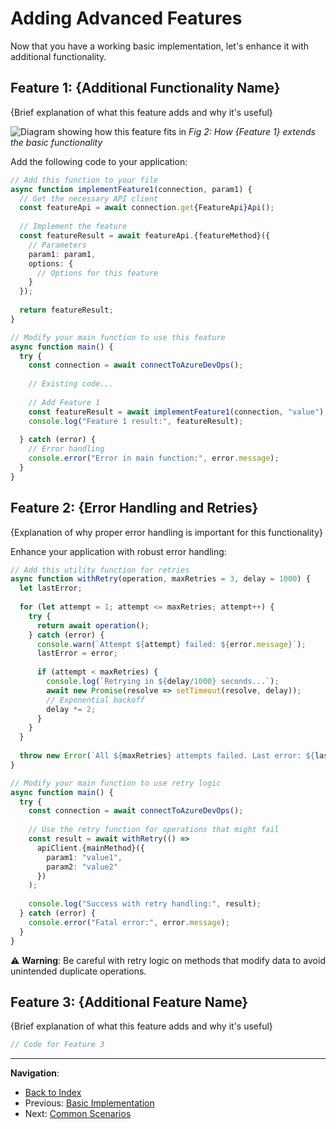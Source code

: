 # Adding Advanced Features

Now that you have a working basic implementation, let's enhance it with additional functionality.

## Feature 1: {Additional Functionality Name}

{Brief explanation of what this feature adds and why it's useful}

![Diagram showing how this feature fits in](path/to/feature1-diagram.png)
*Fig 2: How {Feature 1} extends the basic functionality*

Add the following code to your application:

```typescript
// Add this function to your file
async function implementFeature1(connection, param1) {
  // Get the necessary API client
  const featureApi = await connection.get{FeatureApi}Api();
  
  // Implement the feature
  const featureResult = await featureApi.{featureMethod}({
    // Parameters
    param1: param1,
    options: {
      // Options for this feature
    }
  });
  
  return featureResult;
}

// Modify your main function to use this feature
async function main() {
  try {
    const connection = await connectToAzureDevOps();
    
    // Existing code...
    
    // Add Feature 1
    const featureResult = await implementFeature1(connection, "value");
    console.log("Feature 1 result:", featureResult);
    
  } catch (error) {
    // Error handling
    console.error("Error in main function:", error.message);
  }
}
```

## Feature 2: {Error Handling and Retries}

{Explanation of why proper error handling is important for this functionality}

Enhance your application with robust error handling:

```typescript
// Add this utility function for retries
async function withRetry(operation, maxRetries = 3, delay = 1000) {
  let lastError;
  
  for (let attempt = 1; attempt <= maxRetries; attempt++) {
    try {
      return await operation();
    } catch (error) {
      console.warn(`Attempt ${attempt} failed: ${error.message}`);
      lastError = error;
      
      if (attempt < maxRetries) {
        console.log(`Retrying in ${delay/1000} seconds...`);
        await new Promise(resolve => setTimeout(resolve, delay));
        // Exponential backoff
        delay *= 2;
      }
    }
  }
  
  throw new Error(`All ${maxRetries} attempts failed. Last error: ${lastError.message}`);
}

// Modify your main function to use retry logic
async function main() {
  try {
    const connection = await connectToAzureDevOps();
    
    // Use the retry function for operations that might fail
    const result = await withRetry(() => 
      apiClient.{mainMethod}({
        param1: "value1",
        param2: "value2"
      })
    );
    
    console.log("Success with retry handling:", result);
  } catch (error) {
    console.error("Fatal error:", error.message);
  }
}
```

⚠️ **Warning**: Be careful with retry logic on methods that modify data to avoid unintended duplicate operations.

## Feature 3: {Additional Feature Name}

{Brief explanation of what this feature adds and why it's useful}

```typescript
// Code for Feature 3
```

---

**Navigation**:
- [Back to Index](../index.md)
- Previous: [Basic Implementation](./03-basic-implementation.md)
- Next: [Common Scenarios](./05-common-scenarios.md) 